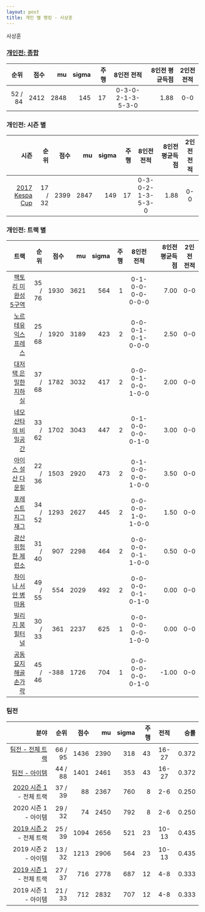 ```yaml
---
layout: post
title: 개인 별 랭킹 - 사상훈
---
```


사상훈

### [개인전: 종합](../singles-full)

| 순위 | 점수 | mu | sigma | 주행 | 8인전 전적 | 8인전 평균득점 | 2인전 전적 |
|---:|---:|---:|---:|---:|:---:|---:|:---:|
| 52 / 84 | 2412 | 2848 | 145 | 17 | 0-3-0-2-1-3-5-3-0 | 1.88 | 0-0 |

### 개인전: 시즌 별

| 시즌 | 순위 | 점수 | mu | sigma | 주행 | 8인전 전적 | 8인전 평균득점 | 2인전 전적 |
|---:|---:|---:|---:|---:|---:|:---:|---:|:---:|
| [2017 Kespa Cup](../singles-s2017_2) | 17 / 32 | 2399 | 2847 | 149 | 17 |  0-3-0-2-1-3-5-3-0 | 1.88 | 0-0 |

### 개인전: 트랙 별

| 트랙 | 순위 | 점수 | mu | sigma | 주행 | 8인전 전적 | 8인전 평균득점 | 2인전 전적 |
|---:|---:|---:|---:|---:|---:|:---:|---:|:---:|
| [팩토리 미완성 5구역](../district5) | 35 / 76 | 1930 | 3621 | 564 | 1 | 0-1-0-0-0-0-0-0-0 | 7.00 | 0-0 |
| [노르테유 익스프레스](../noex) | 25 / 68 | 1920 | 3189 | 423 | 2 | 0-0-0-1-0-1-0-0-0 | 2.50 | 0-0 |
| [대저택 은밀한 지하실](../jeotaek) | 37 / 68 | 1782 | 3032 | 417 | 2 | 0-0-0-1-0-0-1-0-0 | 2.00 | 0-0 |
| [네모 산타의 비밀공간](../santa) | 33 / 62 | 1702 | 3043 | 447 | 2 | 0-1-0-0-0-0-0-1-0 | 3.00 | 0-0 |
| [아이스 설산 다운힐](../seolsan) | 22 / 36 | 1503 | 2920 | 473 | 2 | 0-1-0-0-0-0-1-0-0 | 3.50 | 0-0 |
| [포레스트 지그재그](../zigzag) | 34 / 52 | 1293 | 2627 | 445 | 2 | 0-0-0-0-1-0-1-0-0 | 1.50 | 0-0 |
| [광산 위험한 제련소](../jeryeonso) | 31 / 40 | 907 | 2298 | 464 | 2 | 0-0-0-0-0-1-1-0-0 | 0.50 | 0-0 |
| [차이나 서안 병마용](../byeongma) | 49 / 55 | 554 | 2029 | 492 | 2 | 0-0-0-0-0-1-0-1-0 | 0.00 | 0-0 |
| [빌리지 붐힐터널](../boomhill) | 30 / 33 | 361 | 2237 | 625 | 1 | 0-0-0-0-0-0-1-0-0 | 0.00 | 0-0 |
| [공동묘지 해골 손가락](../haeson) | 45 / 46 | -388 | 1726 | 704 | 1 | 0-0-0-0-0-0-0-1-0 | -1.00 | 0-0 |

### 팀전

| 분야 | 순위 | 점수 | mu | sigma | 주행 | 전적 | 승률 |
|---:|---:|---:|---:|---:|---:|:---:|---:|
| [팀전 - 전체 트랙](../team-full) | 66 / 95 | 1436 | 2390 | 318 | 43 | 16-27 | 0.372 |
| [팀전 - 아이템](../team-item) | 44 / 88 | 1401 | 2461 | 353 | 43 | 16-27 | 0.372 |
| [2020 시즌 1](../teams-t2020_1) - 전체 트랙 | 37 / 39 | 88 | 2367 | 760 | 8 | 2-6 | 0.250 |
| 2020 시즌 1 - 아이템 | 29 / 32 | 74 | 2450 | 792 | 8 | 2-6 | 0.250 |
| [2019 시즌 2](../teams-t2019_2) - 전체 트랙 | 25 / 39 | 1094 | 2656 | 521 | 23 | 10-13 | 0.435 |
| 2019 시즌 2 - 아이템 | 13 / 32 | 1213 | 2906 | 564 | 23 | 10-13 | 0.435 |
| [2019 시즌 1](../teams-t2019_1) - 전체 트랙 | 27 / 37 | 716 | 2778 | 687 | 12 | 4-8 | 0.333 |
| 2019 시즌 1 - 아이템 | 21 / 33 | 712 | 2832 | 707 | 12 | 4-8 | 0.333 |

